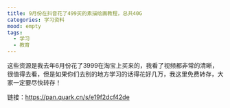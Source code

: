 ```yaml
---
title: 9月份在抖音花了499买的素描绘画教程，总共40G
categories: 学习资料
mood: empty
tags:
  - 学习
  - 教育
---
```





这些资源是我去年6月份花了3999在淘宝上买来的，我看了视频都非常的清晰，很值得去看，但是如果你们去别的地方学习的话得花好几万，我这里免费转存，大家一定要尽快转存！








链接：https://pan.quark.cn/s/e19f2dcf42de











